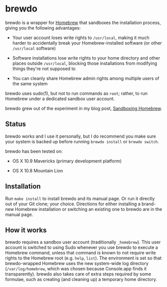brewdo
====


brewdo is a wrapper for [Homebrew](http://brew.sh/) that sandboxes the
installation process, giving you the following advantages:

-   Your user account loses write rights to `/usr/local`, making
    it much harder to accidentally break your Homebrew-installed
    software (or other `/usr/local` software)

-   Software installations lose write rights to your home directory
    and other places outside `/usr/local`, blocking those installations
    from modifying things they're not supposed to

-   You can cleanly share Homebrew admin rights among multiple users
    of the same system

brewdo uses sudo(1), but not to run commands as `root`; rather, to
run Homebrew under a dedicated sandbox user account.

brewdo grew out of the experiment in my blog post, [Sandboxing
Homebrew](https://www.zigg.com/2014/sandboxing-homebrew.html).

Status
----

brewdo works and I use it personally, but I do recommend you make
sure your system is backed up before running `brewdo install` or
`brewdo switch`.

brewdo has been tested on:

-   OS X 10.9 Mavericks (primary development platform)

-   OS X 10.8 Mountain Lion

Installation
----

Run `make install` to install brewdo and its manual page.  Or run
it directly out of your Git clone; your choice.  Directions for
either installing a brand-new Homebrew installation or switching an
existing one to brewdo are in the manual page.

How it works
----

brewdo requires a sandbox user account (traditionally `_homebrew`).
This user account is switched to using Sudo whenever you use brewdo
to execute a Homebrew command, unless that command is known to not
require write rights to the Homebrew root (e.g. `help`, `list`).
The environment is set so that brewdo-wrapped Homebrew uses the new
system-wide log directory (`/var/log/homebrew`, which was chosen
because Console.app finds it transparently).
brewdo also takes care of extra steps required by some formulae,
such as creating (and cleaning up) a temporary home directory.


